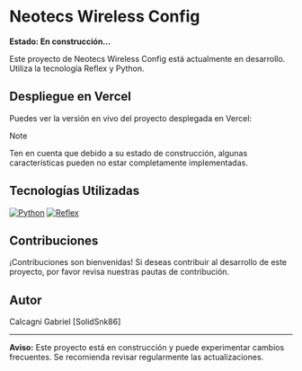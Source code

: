 # Neotecs Wireless Config

**Estado: En construcción...**

Este proyecto de Neotecs Wireless Config está actualmente en desarrollo. Utiliza la tecnología Reflex y Python.

## Despliegue en Vercel

Puedes ver la versión en vivo del proyecto desplegada en Vercel:


>[!Note]
>Ten en cuenta que debido a su estado de construcción, algunas características pueden no estar completamente implementadas.

## Tecnologías Utilizadas

[![Python](https://img.shields.io/badge/Python-3.8%2B-blue)](https://www.python.org/)
[![Reflex](https://img.shields.io/badge/Reflex-Amazing-green)](https://reflexframework.org/)

## Contribuciones

¡Contribuciones son bienvenidas! Si deseas contribuir al desarrollo de este proyecto, por favor revisa nuestras pautas de contribución.

## Autor

Calcagni Gabriel [SolidSnk86]

---

**Aviso:** Este proyecto está en construcción y puede experimentar cambios frecuentes. Se recomienda revisar regularmente las actualizaciones.

